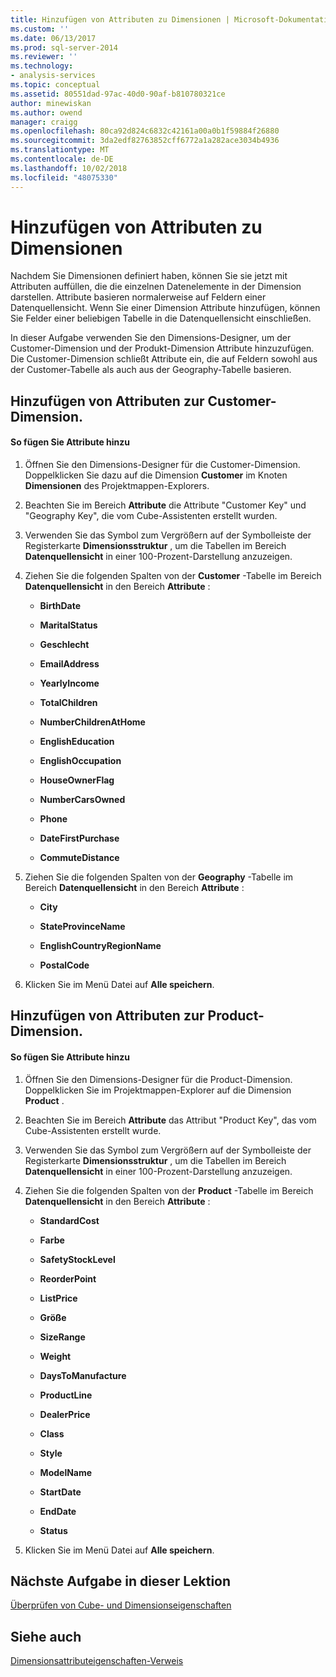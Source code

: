 ```yaml
---
title: Hinzufügen von Attributen zu Dimensionen | Microsoft-Dokumentation
ms.custom: ''
ms.date: 06/13/2017
ms.prod: sql-server-2014
ms.reviewer: ''
ms.technology:
- analysis-services
ms.topic: conceptual
ms.assetid: 80551dad-97ac-40d0-90af-b810780321ce
author: minewiskan
ms.author: owend
manager: craigg
ms.openlocfilehash: 80ca92d824c6832c42161a00a0b1f59884f26880
ms.sourcegitcommit: 3da2edf82763852cff6772a1a282ace3034b4936
ms.translationtype: MT
ms.contentlocale: de-DE
ms.lasthandoff: 10/02/2018
ms.locfileid: "48075330"
---
```

# <a name="adding-attributes-to-dimensions"></a>Hinzufügen von Attributen zu Dimensionen
  Nachdem Sie Dimensionen definiert haben, können Sie sie jetzt mit Attributen auffüllen, die die einzelnen Datenelemente in der Dimension darstellen. Attribute basieren normalerweise auf Feldern einer Datenquellensicht. Wenn Sie einer Dimension Attribute hinzufügen, können Sie Felder einer beliebigen Tabelle in die Datenquellensicht einschließen.  
  
 In dieser Aufgabe verwenden Sie den Dimensions-Designer, um der Customer-Dimension und der Produkt-Dimension Attribute hinzuzufügen. Die Customer-Dimension schließt Attribute ein, die auf Feldern sowohl aus der Customer-Tabelle als auch aus der Geography-Tabelle basieren.  
  
## <a name="adding-attributes-to-the-customer-dimension"></a>Hinzufügen von Attributen zur Customer-Dimension.  
  
#### <a name="to-add-attributes"></a>So fügen Sie Attribute hinzu  
  
1.  Öffnen Sie den Dimensions-Designer für die Customer-Dimension. Doppelklicken Sie dazu auf die Dimension **Customer** im Knoten **Dimensionen** des Projektmappen-Explorers.  
  
2.  Beachten Sie im Bereich **Attribute** die Attribute "Customer Key" und "Geography Key", die vom Cube-Assistenten erstellt wurden.  
  
3.  Verwenden Sie das Symbol zum Vergrößern auf der Symbolleiste der Registerkarte **Dimensionsstruktur** , um die Tabellen im Bereich **Datenquellensicht** in einer 100-Prozent-Darstellung anzuzeigen.  
  
4.  Ziehen Sie die folgenden Spalten von der **Customer** -Tabelle im Bereich **Datenquellensicht** in den Bereich **Attribute** :  
  
    -   **BirthDate**  
  
    -   **MaritalStatus**  
  
    -   **Geschlecht**  
  
    -   **EmailAddress**  
  
    -   **YearlyIncome**  
  
    -   **TotalChildren**  
  
    -   **NumberChildrenAtHome**  
  
    -   **EnglishEducation**  
  
    -   **EnglishOccupation**  
  
    -   **HouseOwnerFlag**  
  
    -   **NumberCarsOwned**  
  
    -   **Phone**  
  
    -   **DateFirstPurchase**  
  
    -   **CommuteDistance**  
  
5.  Ziehen Sie die folgenden Spalten von der **Geography** -Tabelle im Bereich **Datenquellensicht** in den Bereich **Attribute** :  
  
    -   **City**  
  
    -   **StateProvinceName**  
  
    -   **EnglishCountryRegionName**  
  
    -   **PostalCode**  
  
6.  Klicken Sie im Menü Datei auf **Alle speichern**.  
  
## <a name="adding-attributes-to-the-product-dimension"></a>Hinzufügen von Attributen zur Product-Dimension.  
  
#### <a name="to-add-attributes"></a>So fügen Sie Attribute hinzu  
  
1.  Öffnen Sie den Dimensions-Designer für die Product-Dimension. Doppelklicken Sie im Projektmappen-Explorer auf die Dimension **Product** .  
  
2.  Beachten Sie im Bereich **Attribute** das Attribut "Product Key", das vom Cube-Assistenten erstellt wurde.  
  
3.  Verwenden Sie das Symbol zum Vergrößern auf der Symbolleiste der Registerkarte **Dimensionsstruktur** , um die Tabellen im Bereich **Datenquellensicht** in einer 100-Prozent-Darstellung anzuzeigen.  
  
4.  Ziehen Sie die folgenden Spalten von der **Product** -Tabelle im Bereich **Datenquellensicht** in den Bereich **Attribute** :  
  
    -   **StandardCost**  
  
    -   **Farbe**  
  
    -   **SafetyStockLevel**  
  
    -   **ReorderPoint**  
  
    -   **ListPrice**  
  
    -   **Größe**  
  
    -   **SizeRange**  
  
    -   **Weight**  
  
    -   **DaysToManufacture**  
  
    -   **ProductLine**  
  
    -   **DealerPrice**  
  
    -   **Class**  
  
    -   **Style**  
  
    -   **ModelName**  
  
    -   **StartDate**  
  
    -   **EndDate**  
  
    -   **Status**  
  
5.  Klicken Sie im Menü Datei auf **Alle speichern**.  
  
## <a name="next-task-in-lesson"></a>Nächste Aufgabe in dieser Lektion  
 [Überprüfen von Cube- und Dimensionseigenschaften](lesson-2-4-reviewing-cube-and-dimension-properties.md)  
  
## <a name="see-also"></a>Siehe auch  
 [Dimensionsattributeigenschaften-Verweis](multidimensional-models/dimension-attribute-properties-reference.md)  
  
  
